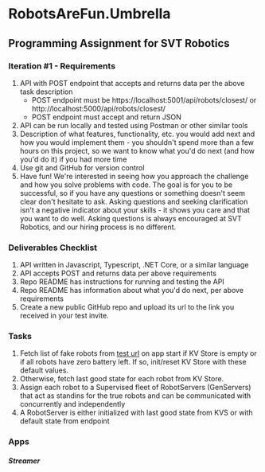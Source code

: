 # RobotsAreFun.Umbrella

## Programming Assignment for SVT Robotics

### Iteration #1 - Requirements

1. API with POST endpoint that accepts and returns data per the above task description
    * POST endpoint must be https://localhost:5001/api/robots/closest/ or http://localhost:5000/api/robots/closest/
    * POST endpoint must accept and return JSON
1. API can be run locally and tested using Postman or other similar tools
1. Description of what features, functionality, etc. you would add next and how you would implement them - you shouldn't spend more than a few hours on this project, so we want to know what you'd do next (and how you'd do it) if you had more time
1. Use git and GitHub for version control
1. Have fun! We're interested in seeing how you approach the challenge and how you solve problems with code. The goal is for you to be successful, so if you have any questions or something doesn't seem clear don't hesitate to ask. Asking questions and seeking clarification isn't a negative indicator about your skills - it shows you care and that you want to do well. Asking questions is always encouraged at SVT Robotics, and our hiring process is no different.

### Deliverables Checklist

1. API written in Javascript, Typescript, .NET Core, or a similar language
1. API accepts POST and returns data per above requirements
1. Repo README has instructions for running and testing the API
1. Repo README has information about what you'd do next, per above requirements
1. Create a new public GitHub repo and upload its url to the link you received in your test invite.

### Tasks

1. Fetch list of fake robots from [test url](https://60c8ed887dafc90017ffbd56.mockapi.io/robots) on app start if KV Store is empty or if all robots have zero battery left. If so, init/reset KV Store with these default values.
1. Otherwise, fetch last good state for each robot from KV Store.
1. Assign each robot to a Supervised fleet of RobotServers (GenServers) that act as standins for the true robots and can be communicated with concurrently and independently
1. A RobotServer is either initialized with last good state from KVS or with default state from endpoint


### Apps

##### Streamer